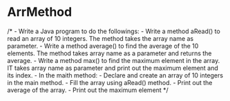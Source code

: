 # ArrMethod

/* 
    - Write a Java program to do the followings: 
    - Write a method aRead() 
        to read an array of 10 integers. 
        The method takes the array name as parameter. 
    - Write a method average() 
        to find the average of the 10 elements. 
        The method takes array name as a parameter and returns the average. 
    - Write a method max() 
        to find the maximum element in the array. 
        IT takes array name as parameter and print out the maximum element and its index. 
    - In the maith method: 
        - Declare and create an array of 10 integers in the main method. 
        - Fill the array using aRead() method. 
        - Print out the average of the array. 
        - Print out the maximum element
*/
